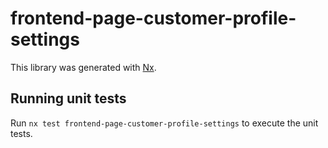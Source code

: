 # frontend-page-customer-profile-settings

This library was generated with [Nx](https://nx.dev).

## Running unit tests

Run `nx test frontend-page-customer-profile-settings` to execute the unit tests.
